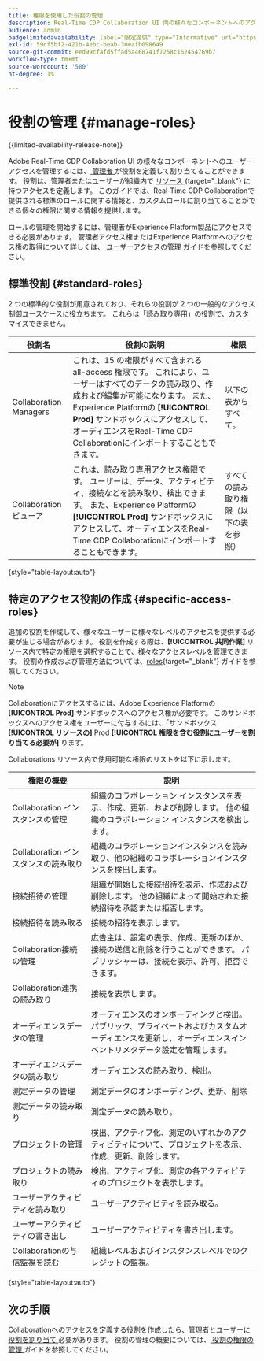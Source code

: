 ```yaml
---
title: 権限を使用した役割の管理
description: Real-Time CDP Collaboration UI 内の様々なコンポーネントへのアクセスを提供する、使用可能なすべてのロールリソースを理解します。
audience: admin
badgelimitedavailability: label="限定提供" type="Informative" url="https://helpx.adobe.com/legal/product-descriptions/real-time-customer-data-platform-collaboration.html newtab=true"
exl-id: 59cf5bf2-421b-4ebc-beab-30eafb098649
source-git-commit: eed99cfafd5ffad5a468741f7258c162454769b7
workflow-type: tm+mt
source-wordcount: '580'
ht-degree: 1%

---
```


# 役割の管理 {#manage-roles}

{{limited-availability-release-note}}

Adobe Real-Time CDP Collaboration UI の様々なコンポーネントへのユーザーアクセスを管理するには、[ 管理者 ](./manage-user-access.md#system-admin-gain-access) が役割を定義して割り当てることができます。 役割は、管理者またはユーザーが組織内で [ リソース ](https://experienceleague.adobe.com/en/docs/experience-platform/access-control/home#permissions){target="_blank"} に持つアクセスを定義します。 このガイドでは、Real-Time CDP Collaborationで提供される標準のロールに関する情報と、カスタムロールに割り当てることができる個々の権限に関する情報を提供します。

ロールの管理を開始するには、管理者がExperience Platform製品にアクセスできる必要があります。 管理者アクセス権またはExperience Platformへのアクセス権の取得について詳しくは、[ ユーザーアクセスの管理 ](./manage-user-access.md#manage-user-access-through-permissions) ガイドを参照してください。

## 標準役割 {#standard-roles}

2 つの標準的な役割が用意されており、それらの役割が 2 つの一般的なアクセス制御ユースケースに役立ちます。 これらは「読み取り専用」の役割で、カスタマイズできません。

| 役割名 | 役割の説明 | 権限 |
| --- | --- | --- | 
| Collaboration Managers | これは、15 の権限がすべて含まれる all-access 権限です。 これにより、ユーザーはすべてのデータの読み取り、作成および編集が可能になります。 また、Experience Platformの **[!UICONTROL Prod]** サンドボックスにアクセスして、オーディエンスをReal-Time CDP Collaborationにインポートすることもできます。 | 以下の表からすべて。 |
| Collaboration ビューア | これは、読み取り専用アクセス権限です。 ユーザーは、データ、アクティビティ、接続などを読み取り、検出できます。 また、Experience Platformの **[!UICONTROL Prod]** サンドボックスにアクセスして、オーディエンスをReal-Time CDP Collaborationにインポートすることもできます。 | すべての読み取り権限（以下の表を参照） |

{style="table-layout:auto"}

## 特定のアクセス役割の作成 {#specific-access-roles}

追加の役割を作成して、様々なユーザーに様々なレベルのアクセスを提供する必要が生じる場合があります。 役割を作成する際は、**[!UICONTROL 共同作業]** リソース内で特定の権限を選択することで、様々なアクセスレベルを管理できます。 役割の作成および管理方法については、[roles](https://experienceleague.adobe.com/en/docs/experience-platform/access-control/abac/permissions-ui/roles#create-new-role){target="_blank"} ガイドを参照してください。

>[!NOTE]
> Collaborationにアクセスするには、Adobe Experience Platformの **[!UICONTROL Prod]** サンドボックスへのアクセス権が必要です。 このサンドボックスへのアクセス権をユーザーに付与するには、「サンドボックス **[!UICONTROL リソースの]** Prod **[!UICONTROL 権限を含む役割にユーザーを割り当てる必要が]** ります。

Collaborations リソース内で使用可能な権限のリストを以下に示します。

| 権限の概要 | 説明 |
| --- | --- |
| Collaboration インスタンスの管理 | 組織のコラボレーション インスタンスを表示、作成、更新、および削除します。 他の組織のコラボレーション インスタンスを検出します。 |
| Collaboration インスタンスの読み取り | 組織のコラボレーションインスタンスを読み取り、他の組織のコラボレーションインスタンスを検出します。 |
| 接続招待の管理 | 組織が開始した接続招待を表示、作成および削除します。 他の組織によって開始された接続招待を承認または拒否します。 |
| 接続招待を読み取る | 接続の招待を表示します。 |
| Collaboration接続の管理 | 広告主は、設定の表示、作成、更新のほか、接続の送信と削除を行うことができます。 パブリッシャーは、接続を表示、許可、拒否できます。 |
| Collaboration連携の読み取り | 接続を表示します。 |
| オーディエンスデータの管理 | オーディエンスのオンボーディングと検出。 パブリック、プライベートおよびカスタムオーディエンスを更新し、オーディエンスインベントリメタデータ設定を管理します。 |
| オーディエンスデータの読み取り | オーディエンスの読み取り、検出。 |
| 測定データの管理 | 測定データのオンボーディング、更新、削除 |
| 測定データの読み取り | 測定データの読み取り。 |
| プロジェクトの管理 | 検出、アクティブ化、測定のいずれかのアクティビティについて、プロジェクトを表示、作成、更新、削除します。 |
| プロジェクトの読み取り | 検出、アクティブ化、測定の各アクティビティのプロジェクトを表示します。 |
| ユーザーアクティビティを読み取り | ユーザーアクティビティを読み取る。 |
| ユーザーアクティビティの書き出し | ユーザーアクティビティを書き出します。 |
| Collaborationの与信監視を読む | 組織レベルおよびインスタンスレベルでのクレジットの監視。 |

{style="table-layout:auto"}

## 次の手順

Collaborationへのアクセスを定義する役割を作成したら、管理者とユーザーに [ 役割を割り当て ](./manage-user-access.md#assign-a-role) 必要があります。 役割の管理の概要については、[ 役割の権限の管理 ](https://experienceleague.adobe.com/en/docs/experience-platform/access-control/abac/permissions-ui/permissions) ガイドを参照してください。

